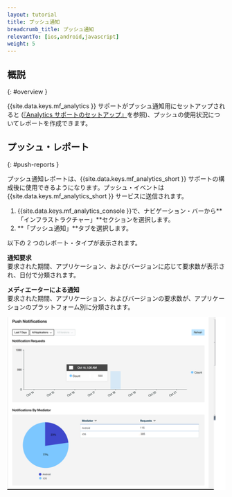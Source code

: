 ```yaml
---
layout: tutorial
title: プッシュ通知
breadcrumb_title: プッシュ通知
relevantTo: [ios,android,javascript]
weight: 5
---
```

<!-- NLS_CHARSET=UTF-8 -->
## 概説
{: #overview }

{{site.data.keys.mf_analytics }} サポートがプッシュ通知用にセットアップされると ([『Analytics サポートのセットアップ』](../../../notifications/analytics/)を参照)、プッシュの使用状況についてレポートを作成できます。

## プッシュ・レポート
{: #push-reports }

プッシュ通知レポートは、{{site.data.keys.mf_analytics_short }} サポートの構成後に使用できるようになります。プッシュ・イベントは {{site.data.keys.mf_analytics_short }} サービスに送信されます。

1. {{site.data.keys.mf_analytics_console }}で、ナビゲーション・バーから**「インフラストラクチャー」**セクションを選択します。
2. **「プッシュ通知」**タブを選択します。

以下の 2 つのレポート・タイプが表示されます。

**通知要求**  
要求された期間、アプリケーション、およびバージョンに応じて要求数が表示され、日付で分類されます。

**メディエーターによる通知**  
要求された期間、アプリケーション、およびバージョンの要求数が、アプリケーションのプラットフォーム別に分類されます。

![プッシュ通知レポート](pushNotifications.png)
